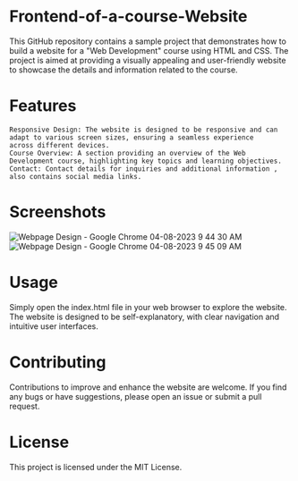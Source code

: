  # Frontend-of-a-course-Website
This GitHub repository contains a sample project that demonstrates how to build a website for a "Web Development" course using HTML and CSS. The project is aimed at providing a visually appealing and user-friendly website to showcase the details and information related to the course.

 # Features
    Responsive Design: The website is designed to be responsive and can adapt to various screen sizes, ensuring a seamless experience 
    across different devices.
    Course Overview: A section providing an overview of the Web Development course, highlighting key topics and learning objectives.
    Contact: Contact details for inquiries and additional information , also contains social media links.


# Screenshots

![Webpage Design - Google Chrome 04-08-2023 9 44 30 AM](https://github.com/pritamroy1305/Frontend-of-a-course-Website/assets/123344778/2b687265-dd35-4e90-8d37-ca68d4c8ab42)
![Webpage Design - Google Chrome 04-08-2023 9 45 09 AM](https://github.com/pritamroy1305/Frontend-of-a-course-Website/assets/123344778/14c253f4-e304-430a-ac20-f53edc4c9300)




# Usage
Simply open the index.html file in your web browser to explore the website. The website is designed to be self-explanatory, with clear navigation and intuitive user interfaces.    


# Contributing
Contributions to improve and enhance the website are welcome. If you find any bugs or have suggestions, please open an issue or submit a pull request.


# License
This project is licensed under the MIT License.
